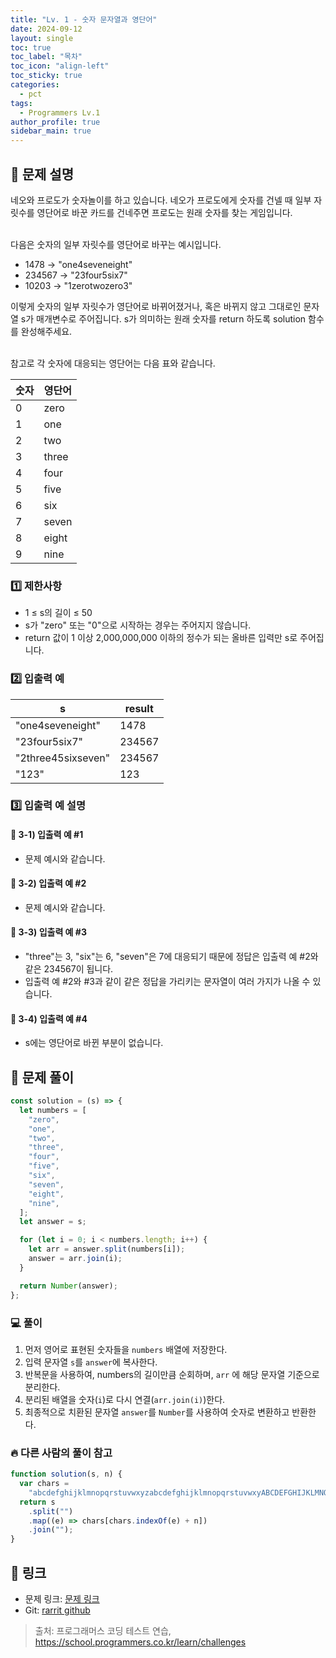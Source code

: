 ```yaml
---
title: "Lv. 1 - 숫자 문자열과 영단어"
date: 2024-09-12
layout: single
toc: true
toc_label: "목차"
toc_icon: "align-left"
toc_sticky: true
categories:
  - pct
tags:
  - Programmers Lv.1
author_profile: true
sidebar_main: true
---
```


## :ledger: 문제 설명

네오와 프로도가 숫자놀이를 하고 있습니다. 네오가 프로도에게 숫자를 건넬 때 일부 자릿수를 영단어로 바꾼 카드를 건네주면 프로도는 원래 숫자를 찾는 게임입니다.<br/><br/>

다음은 숫자의 일부 자릿수를 영단어로 바꾸는 예시입니다.<br/>

- 1478 → "one4seveneight"
- 234567 → "23four5six7"
- 10203 → "1zerotwozero3"

이렇게 숫자의 일부 자릿수가 영단어로 바뀌어졌거나, 혹은 바뀌지 않고 그대로인 문자열 s가 매개변수로 주어집니다. s가 의미하는 원래 숫자를 return 하도록 solution 함수를 완성해주세요.<br/><br/>

참고로 각 숫자에 대응되는 영단어는 다음 표와 같습니다.

| 숫자 | 영단어 |
| ---- | ------ |
| 0    | zero   |
| 1    | one    |
| 2    | two    |
| 3    | three  |
| 4    | four   |
| 5    | five   |
| 6    | six    |
| 7    | seven  |
| 8    | eight  |
| 9    | nine   |

### :one: 제한사항

- 1 ≤ s의 길이 ≤ 50
- s가 "zero" 또는 "0"으로 시작하는 경우는 주어지지 않습니다.
- return 값이 1 이상 2,000,000,000 이하의 정수가 되는 올바른 입력만 s로 주어집니다.

### :two: 입출력 예

| s                  | result |
| ------------------ | ------ |
| "one4seveneight"   | 1478   |
| "23four5six7"      | 234567 |
| "2three45sixseven" | 234567 |
| "123"              | 123    |

### :three: 입출력 예 설명

#### :pushpin: 3-1) 입출력 예 #1

- 문제 예시와 같습니다.

#### :pushpin: 3-2) 입출력 예 #2

- 문제 예시와 같습니다.

#### :pushpin: 3-3) 입출력 예 #3

- "three"는 3, "six"는 6, "seven"은 7에 대응되기 때문에 정답은 입출력 예 #2와 같은 234567이 됩니다.
- 입출력 예 #2와 #3과 같이 같은 정답을 가리키는 문자열이 여러 가지가 나올 수 있습니다.

#### :pushpin: 3-4) 입출력 예 #4

- s에는 영단어로 바뀐 부분이 없습니다.

## :ledger: 문제 풀이

```javascript
const solution = (s) => {
  let numbers = [
    "zero",
    "one",
    "two",
    "three",
    "four",
    "five",
    "six",
    "seven",
    "eight",
    "nine",
  ];
  let answer = s;

  for (let i = 0; i < numbers.length; i++) {
    let arr = answer.split(numbers[i]);
    answer = arr.join(i);
  }

  return Number(answer);
};
```

### :computer: 풀이

1. 먼저 영어로 표현된 숫자들을 `numbers` 배열에 저장한다.
2. 입력 문자열 `s`를 `answer`에 복사한다.
3. 반복문을 사용하여, numbers의 길이만큼 순회하며, `arr` 에 해당 문자열 기준으로 분리한다.
4. 분리된 배열을 숫자(`i`)로 다시 연결(`arr.join(i)`)한다.
5. 최종적으로 치환된 문자열 `answer`를 `Number`를 사용하여 숫자로 변환하고 반환한다.

### :fire: 다른 사람의 풀이 참고

```javascript
function solution(s, n) {
  var chars =
    "abcdefghijklmnopqrstuvwxyzabcdefghijklmnopqrstuvwxyABCDEFGHIJKLMNOPQRSTUVWXYZABCDEFGHIJKLMNOPQRSTUVWXY";
  return s
    .split("")
    .map((e) => chars[chars.indexOf(e) + n])
    .join("");
}
```

## :link: 링크

- 문제 링크: [문제 링크](https://school.programmers.co.kr/learn/courses/30/lessons/81301)
- Git: [rarrit github](https://github.com/rarrit/programmers-coding-test/tree/main/%ED%94%84%EB%A1%9C%EA%B7%B8%EB%9E%98%EB%A8%B8%EC%8A%A4/1/81301.%E2%80%85%EC%88%AB%EC%9E%90%E2%80%85%EB%AC%B8%EC%9E%90%EC%97%B4%EA%B3%BC%E2%80%85%EC%98%81%EB%8B%A8%EC%96%B4)

> 출처: 프로그래머스 코딩 테스트 연습, https://school.programmers.co.kr/learn/challenges
